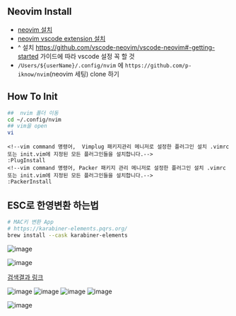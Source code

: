## Neovim Install 
- [neovim 설치](https://github.com/neovim/neovim/wiki/Installing-Neovim#homebrew-on-macos-or-linux) 
- [neovim vscode extension 설치](https://github.com/vscode-neovim/vscode-neovim)
- ^ 설치 https://github.com/vscode-neovim/vscode-neovim#-getting-started 가이드에 따라 vscode 설정 꼭 할 것 
- `/Users/${userName}/.config/nvim` 에  `https://github.com/p-iknow/nvim`(neovim 세팅) clone 하기  


## How To Init

```bash
##  nvim 폴더 이동
cd ~/.config/nvim 
## vim을 open
vi
```

```vim
<!--vim command 명령어,  Vimplug 패키지관리 메니저로 설정한 플러그인 설치 .vimrc 또는 init.vim에 지정된 모든 플러그인들을 설치합니다.-->
:PlugInstall 
<!--vim command 명령어, Packer 패키지 관리 메니저로 설정한 플러그인 설치 .vimrc 또는 init.vim에 지정된 모든 플러그인들을 설치합니다.-->
:PackerInstall  
```
## ESC로 한영변환 하는법 
```zsh
# MAC키 변환 App
# https://karabiner-elements.pqrs.org/
brew install --cask karabiner-elements
```
![image](https://github.com/p-iknow/nvim/assets/35516239/ea277fe1-afa9-4596-b3bd-4be3ccf1b3b9)

![image](https://github.com/p-iknow/nvim/assets/35516239/2ad8a280-99bd-46ba-a045-221d5291ec46)

[검색결과 링크](https://ke-complex-modifications.pqrs.org/?q=for%20vim%20user%20esc%20to%20en_US%2FABC)

![image](https://github.com/p-iknow/nvim/assets/35516239/62db9e33-ca16-4c36-835c-3e5ac68d3815)
![image](https://github.com/p-iknow/nvim/assets/35516239/ff44ee91-a208-4963-8f7e-112464adb5ea)
![image](https://github.com/p-iknow/nvim/assets/35516239/deb774fb-eff3-4157-a984-c8d2f0b2cc81)
![image](https://github.com/p-iknow/nvim/assets/35516239/6d46ba6d-2059-4275-820e-3a4961ecded6)

![image](https://github.com/p-iknow/nvim/assets/35516239/745fb1c0-f6ac-4c4c-97b3-f2b8a01f801a)
